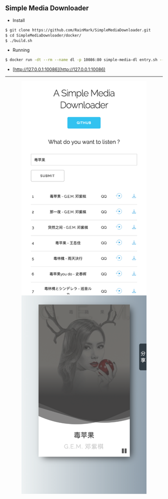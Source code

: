 ## Simple Media Downloader

- Install

```bash
$ git clone https://github.com/RainMark/SimpleMediaDownloader.git
$ cd SimpleMediaDownloader/docker/
$ ./build.sh
```

- Running

```bash
$ docker run -dt --rm --name dl -p 10086:80 simple-media-dl entry.sh --server localhost
```

- [http://127.0.0.1:10086](http://127.0.0.1:10086)

---

<center>
<img src="https://github.com/RainMark/SimpleMediaDownloader/raw/master/pic/index.png"  width="400">
<img src="https://github.com/RainMark/SimpleMediaDownloader/raw/master/pic/subpage.png" width="400">
</center>

